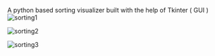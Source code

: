 A python based sorting visualizer built with the help of Tkinter ( GUI )
![sorting1](https://github.com/Rahul-Kushwaha25/Rahul-Kushwaha25-Sorting_Algorithm_Visualizer/assets/122165699/638944b1-cc25-4036-b6d3-397c81c5c4d3)


![sorting2](https://github.com/Rahul-Kushwaha25/Rahul-Kushwaha25-Sorting_Algorithm_Visualizer/assets/122165699/673e6240-6546-4969-9933-db9dfa404131)


![sorting3](https://github.com/Rahul-Kushwaha25/Rahul-Kushwaha25-Sorting_Algorithm_Visualizer/assets/122165699/5eb2b4dd-4852-4aed-957c-7e829d5cb933)
